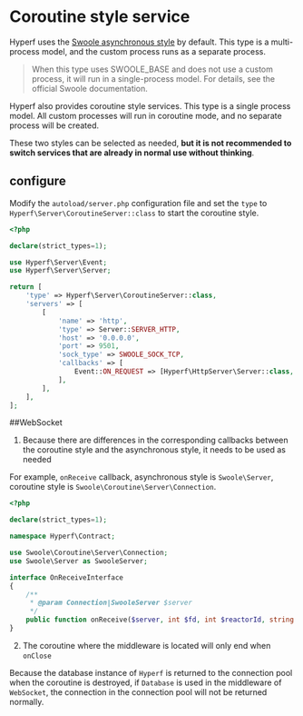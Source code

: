 # Coroutine style service

Hyperf uses the [Swoole asynchronous style](https://wiki.swoole.com/#/server/init) by default. This type is a multi-process model, and the custom process runs as a separate process.

> When this type uses SWOOLE_BASE and does not use a custom process, it will run in a single-process model. For details, see the official Swoole documentation.

Hyperf also provides coroutine style services. This type is a single process model. All custom processes will run in coroutine mode, and no separate process will be created.

These two styles can be selected as needed, **but it is not recommended to switch services that are already in normal use without thinking**.

## configure

Modify the `autoload/server.php` configuration file and set the `type` to `Hyperf\Server\CoroutineServer::class` to start the coroutine style.

```php
<?php

declare(strict_types=1);

use Hyperf\Server\Event;
use Hyperf\Server\Server;

return [
    'type' => Hyperf\Server\CoroutineServer::class,
    'servers' => [
        [
            'name' => 'http',
            'type' => Server::SERVER_HTTP,
            'host' => '0.0.0.0',
            'port' => 9501,
            'sock_type' => SWOOLE_SOCK_TCP,
            'callbacks' => [
                Event::ON_REQUEST => [Hyperf\HttpServer\Server::class, 'onRequest'],
            ],
        ],
    ],
];

```

##WebSocket

1. Because there are differences in the corresponding callbacks between the coroutine style and the asynchronous style, it needs to be used as needed

For example, `onReceive` callback, asynchronous style is `Swoole\Server`, coroutine style is `Swoole\Coroutine\Server\Connection`.

```php
<?php

declare(strict_types=1);

namespace Hyperf\Contract;

use Swoole\Coroutine\Server\Connection;
use Swoole\Server as SwooleServer;

interface OnReceiveInterface
{
    /**
     * @param Connection|SwooleServer $server
     */
    public function onReceive($server, int $fd, int $reactorId, string $data): void;
}
```

2. The coroutine where the middleware is located will only end when `onClose`

Because the database instance of `Hyperf` is returned to the connection pool when the coroutine is destroyed, if `Database` is used in the middleware of `WebSocket`, the connection in the connection pool will not be returned normally.
